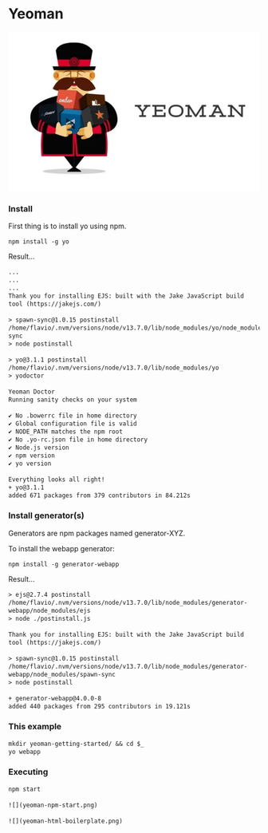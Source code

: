 #  Yeoman

![](yeoman-logo.jpg)

### Install

First thing is to install yo using npm.

    npm install -g yo

Result...

    ...
    ...
    ...
    Thank you for installing EJS: built with the Jake JavaScript build tool (https://jakejs.com/)

    > spawn-sync@1.0.15 postinstall /home/flavio/.nvm/versions/node/v13.7.0/lib/node_modules/yo/node_modules/spawn-sync
    > node postinstall

    > yo@3.1.1 postinstall /home/flavio/.nvm/versions/node/v13.7.0/lib/node_modules/yo
    > yodoctor

    Yeoman Doctor
    Running sanity checks on your system

    ✔ No .bowerrc file in home directory
    ✔ Global configuration file is valid
    ✔ NODE_PATH matches the npm root
    ✔ No .yo-rc.json file in home directory
    ✔ Node.js version
    ✔ npm version
    ✔ yo version

    Everything looks all right!
    + yo@3.1.1
    added 671 packages from 379 contributors in 84.212s



### Install generator(s)

Generators are npm packages named generator-XYZ. 

To install the webapp generator:

    npm install -g generator-webapp

Result...

    > ejs@2.7.4 postinstall /home/flavio/.nvm/versions/node/v13.7.0/lib/node_modules/generator-webapp/node_modules/ejs
    > node ./postinstall.js

    Thank you for installing EJS: built with the Jake JavaScript build tool (https://jakejs.com/)

    > spawn-sync@1.0.15 postinstall /home/flavio/.nvm/versions/node/v13.7.0/lib/node_modules/generator-webapp/node_modules/spawn-sync
    > node postinstall

    + generator-webapp@4.0.0-8
    added 440 packages from 295 contributors in 19.121s


### This example

    mkdir yeoman-getting-started/ && cd $_
    yo webapp


### Executing

    npm start

    ![](yeoman-npm-start.png)

    ![](yeoman-html-boilerplate.png)